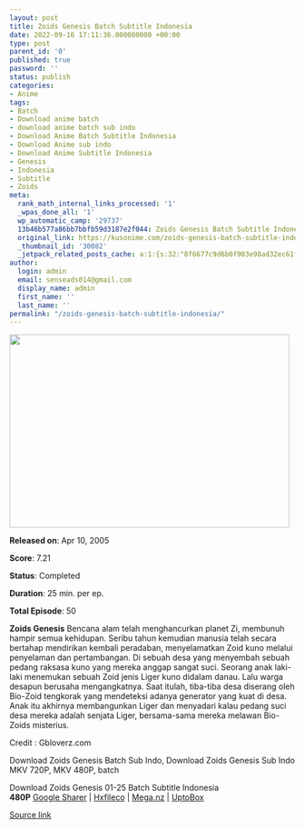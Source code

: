 ```yaml
---
layout: post
title: Zoids Genesis Batch Subtitle Indonesia
date: 2022-09-16 17:11:36.000000000 +00:00
type: post
parent_id: '0'
published: true
password: ''
status: publish
categories:
- Anime
tags:
- Batch
- Download anime batch
- download anime batch sub indo
- Download Anime Batch Subtitle Indonesia
- Download Anime sub indo
- Download Anime Subtitle Indonesia
- Genesis
- Indonesia
- Subtitle
- Zoids
meta:
  rank_math_internal_links_processed: '1'
  _wpas_done_all: '1'
  wp_automatic_camp: '29737'
  13b46b577a86bb7bbfb59d3187e2f044: Zoids Genesis Batch Subtitle Indonesia
  original_link: https://kusonime.com/zoids-genesis-batch-subtitle-indonesia/
  _thumbnail_id: '30082'
  _jetpack_related_posts_cache: a:1:{s:32:"8f6677c9d6b0f903e98ad32ec61f8deb";a:2:{s:7:"expires";i:1663406095;s:7:"payload";a:3:{i:0;a:1:{s:2:"id";i:29979;}i:1;a:1:{s:2:"id";i:30055;}i:2;a:1:{s:2:"id";i:30079;}}}}
author:
  login: admin
  email: senseads014@gmail.com
  display_name: admin
  first_name: ''
  last_name: ''
permalink: "/zoids-genesis-batch-subtitle-indonesia/"
---
```

<p><img width="493" height="340" src="{{ site.baseurl }}/assets/2022/09/Zoids-Genesis-493x340.jpg" class="attachment-thumb-large size-thumb-large wp-post-image" alt="" loading="lazy" title="Zoids Genesis Batch Subtitle Indonesia" srcset="https://kusonime.com/wp-content/uploads/2021/10/Zoids-Genesis-493x340.jpg 493w, https://kusonime.com/wp-content/uploads/2021/10/Zoids-Genesis-300x207.jpg 300w, https://kusonime.com/wp-content/uploads/2021/10/Zoids-Genesis-768x529.jpg 768w, https://kusonime.com/wp-content/uploads/2021/10/Zoids-Genesis-520x358.jpg 520w, https://kusonime.com/wp-content/uploads/2021/10/Zoids-Genesis.jpg 1000w" sizes="(max-width: 493px) 100vw, 493px" />
<p><b>Released on</b>: Apr 10, 2005</p>
<p>
<p><b>Score</b>: 7.21</p>
<p>
<p><b>Status</b>: Completed</p>
<p>
<p><b>Duration</b>: 25 min. per ep.</p>
<p>
<p><b>Total Episode</b>: 50</p>
<p>
<p><strong>Zoids Genesis</strong> Bencana alam telah menghancurkan planet Zi, membunuh hampir semua kehidupan. Seribu tahun kemudian manusia telah secara bertahap mendirikan kembali peradaban, menyelamatkan Zoid kuno melalui penyelaman dan pertambangan. Di sebuah desa yang menyembah sebuah pedang raksasa kuno yang mereka anggap sangat suci. Seorang anak laki-laki menemukan sebuah Zoid jenis Liger kuno didalam danau. Lalu warga desapun berusaha mengangkatnya. Saat itulah, tiba-tiba desa diserang oleh Bio-Zoid tengkorak yang mendeteksi adanya generator yang kuat di desa. Anak itu akhirnya membangunkan Liger dan menyadari kalau pedang suci desa mereka adalah senjata Liger, bersama-sama mereka melawan Bio-Zoids misterius.</p>
<p>
<p>Credit : Gbloverz.com</p>
<p>
<p>Download Zoids Genesis Batch Sub Indo, Download Zoids Genesis Sub Indo MKV 720P, MKV 480P, batch</p>
<p>
<div class="smokeddl">
<div class="smokettl">Download Zoids Genesis 01-25 Batch Subtitle Indonesia</div>
<div class="smokeurl"><strong>480P</strong> <a href="https://acefile.co/f/57269659/kusonime-z-o-i-d-s-g-e-n-e-s-i-s-01-25-rar" target="_blank" rel="noopener noreferrer">Google Sharer</a> | <a href="https://hxfile.co/o7wti24qh9dh" target="_blank" rel="noopener">Hxfileco</a> | <a href="https://mega.nz/file/JyJGQJgK#2hbhopUWknzt6JWTdb1z_fvnN8n-NH-7nY8m35c9_xc" target="_blank" rel="noopener noreferrer">Mega.nz</a> | <a href="https://uptobox.com/kac1enm7joyy" target="_blank" rel="noopener">UptoBox</a></div>
</div>
<p><a href="https://kusonime.com/zoids-genesis-batch-subtitle-indonesia/">Source link </a></p>
